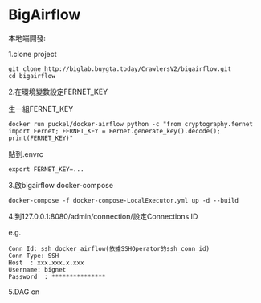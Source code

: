 # BigAirflow

本地端開發:

1.clone project
```
git clone http://biglab.buygta.today/CrawlersV2/bigairflow.git
cd bigairflow
```

2.在環境變數設定FERNET_KEY

生一組FERNET_KEY
```
docker run puckel/docker-airflow python -c "from cryptography.fernet import Fernet; FERNET_KEY = Fernet.generate_key().decode(); print(FERNET_KEY)"
```

貼到.envrc
```
export FERNET_KEY=...
```

3.啟bigairflow docker-compose
```
docker-compose -f docker-compose-LocalExecutor.yml up -d --build
```

4.到127.0.0.1:8080/admin/connection/設定Connections ID

e.g.
```
Conn Id: ssh_docker_airflow(依據SSHOperator的ssh_conn_id)
Conn Type: SSH
Host  : xxx.xxx.x.xxx
Username: bignet
Password  : ***************
```


5.DAG on

